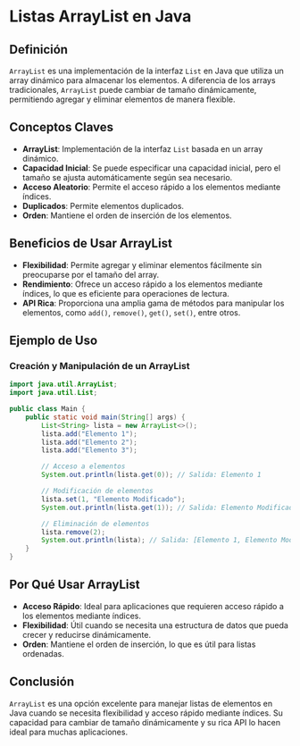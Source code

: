 # Listas ArrayList en Java

## Definición
`ArrayList` es una implementación de la interfaz `List` en Java que utiliza un array dinámico para almacenar los elementos. A diferencia de los arrays tradicionales, `ArrayList` puede cambiar de tamaño dinámicamente, permitiendo agregar y eliminar elementos de manera flexible.

## Conceptos Claves
- **ArrayList**: Implementación de la interfaz `List` basada en un array dinámico.
- **Capacidad Inicial**: Se puede especificar una capacidad inicial, pero el tamaño se ajusta automáticamente según sea necesario.
- **Acceso Aleatorio**: Permite el acceso rápido a los elementos mediante índices.
- **Duplicados**: Permite elementos duplicados.
- **Orden**: Mantiene el orden de inserción de los elementos.

## Beneficios de Usar ArrayList
- **Flexibilidad**: Permite agregar y eliminar elementos fácilmente sin preocuparse por el tamaño del array.
- **Rendimiento**: Ofrece un acceso rápido a los elementos mediante índices, lo que es eficiente para operaciones de lectura.
- **API Rica**: Proporciona una amplia gama de métodos para manipular los elementos, como `add()`, `remove()`, `get()`, `set()`, entre otros.

## Ejemplo de Uso
### Creación y Manipulación de un ArrayList
```java
import java.util.ArrayList;
import java.util.List;

public class Main {
    public static void main(String[] args) {
        List<String> lista = new ArrayList<>();
        lista.add("Elemento 1");
        lista.add("Elemento 2");
        lista.add("Elemento 3");

        // Acceso a elementos
        System.out.println(lista.get(0)); // Salida: Elemento 1

        // Modificación de elementos
        lista.set(1, "Elemento Modificado");
        System.out.println(lista.get(1)); // Salida: Elemento Modificado

        // Eliminación de elementos
        lista.remove(2);
        System.out.println(lista); // Salida: [Elemento 1, Elemento Modificado]
    }
}
```

## Por Qué Usar ArrayList
- **Acceso Rápido**: Ideal para aplicaciones que requieren acceso rápido a los elementos mediante índices.
- **Flexibilidad**: Útil cuando se necesita una estructura de datos que pueda crecer y reducirse dinámicamente.
- **Orden**: Mantiene el orden de inserción, lo que es útil para listas ordenadas.

## Conclusión
`ArrayList` es una opción excelente para manejar listas de elementos en Java cuando se necesita flexibilidad y acceso rápido mediante índices. Su capacidad para cambiar de tamaño dinámicamente y su rica API lo hacen ideal para muchas aplicaciones.